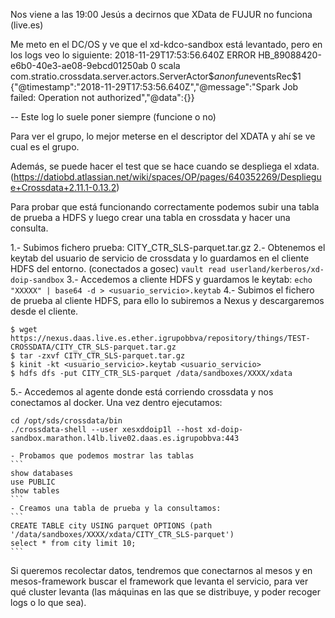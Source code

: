 Nos viene a las 19:00 Jesús a decirnos que XData de FUJUR no funciona (live.es)

Me meto en el DC/OS y ve que el xd-kdco-sandbox está levantado, pero en los logs veo lo siguiente:
2018-11-29T17:53:56.640Z ERROR HB_89088420-e6b0-40e3-ae08-9ebcd01250ab 0 scala com.stratio.crossdata.server.actors.ServerActor$$anonfun$eventsRec$1 {"@timestamp":"2018-11-29T17:53:56.640Z","@message":"Spark Job failed: Operation not authorized","@data":{}}

-- Este log lo suele poner siempre (funcione o no)

Para ver el grupo, lo mejor meterse en el descriptor del XDATA y ahí se ve cual es el grupo.

Además, se puede hacer el test que se hace cuando se despliega el xdata. (https://datiobd.atlassian.net/wiki/spaces/OP/pages/640352269/Despliegue+Crossdata+2.11.1-0.13.2)

Para probar que está funcionando correctamente podemos subir una tabla de prueba a HDFS y luego crear una tabla en crossdata y hacer una consulta.

1.- Subimos fichero prueba: CITY_CTR_SLS-parquet.tar.gz
2.- Obtenemos el keytab del usuario de servicio de crossdata y lo guardamos en el cliente HDFS del entorno. (conectados a gosec)
    ```vault read userland/kerberos/xd-doip-sandbox```
3.- Accedemos a cliente HDFS y guardamos le keytab: ```echo "XXXXX" | base64 -d > <usuario_servicio>.keytab```
4.- Subimos el fichero de prueba al cliente HDFS, para ello lo subiremos a Nexus y descargaremos desde el cliente.
```
$ wget https://nexus.daas.live.es.ether.igrupobbva/repository/things/TEST-CROSSDATA/CITY_CTR_SLS-parquet.tar.gz
$ tar -zxvf CITY_CTR_SLS-parquet.tar.gz
$ kinit -kt <usuario_servicio>.keytab <usuario_servicio>
$ hdfs dfs -put CITY_CTR_SLS-parquet /data/sandboxes/XXXX/xdata
```
5.- Accedemos al agente donde está corriendo crossdata y nos conectamos al docker. Una vez dentro ejecutamos:
```
cd /opt/sds/crossdata/bin
./crossdata-shell --user xesxddoip1l --host xd-doip-sandbox.marathon.l4lb.live02.daas.es.igrupobbva:443
```
    - Probamos que podemos mostrar las tablas
    ```
    show databases
    use PUBLIC
    show tables
    ```
    - Creamos una tabla de prueba y la consultamos:
    ```
    CREATE TABLE city USING parquet OPTIONS (path '/data/sandboxes/XXXX/xdata/CITY_CTR_SLS-parquet')
    select * from city limit 10;
    ```

Si queremos recolectar datos, tendremos que conectarnos al mesos y en mesos-framework buscar el framework que levanta el servicio, para ver qué cluster levanta (las máquinas en las que se distribuye, y poder recoger logs o lo que sea).


